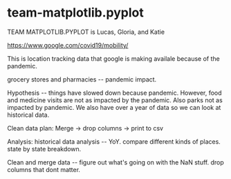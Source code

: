 # team-matplotlib.pyplot

TEAM MATPLOTLIB.PYPLOT is 
Lucas, Gloria, and Katie


https://www.google.com/covid19/mobility/ 

This is location tracking data that google is making availale because of the pandemic. 

grocery stores and pharmacies -- pandemic impact. 

Hypothesis -- 
things have slowed down because pandemic. However, food and medicine visits are not as impacted by the pandemic. Also parks not as impacted by pandemic. We also have over a year of data so we can look at historical data. 

Clean data plan:
Merge -> drop columns -> print to csv

Analysis: 
historical data analysis -- YoY. compare different kinds of places. state by state breakdown. 

Clean and merge data -- figure out what's going on with the NaN stuff. drop columns that dont matter. 












